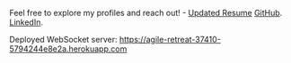Feel free to explore my profiles and reach out! - [Updated Resume](https://drive.google.com/file/d/1yItilGY6jOnifWbjh6zU2k3vgeNxS5rg/view?usp=sharing) 
[GitHub](https://github.com/kartikson1).
[LinkedIn](https://www.linkedin.com/in/kartikson1/).

Deployed WebSocket server: https://agile-retreat-37410-5794244e8e2a.herokuapp.com
